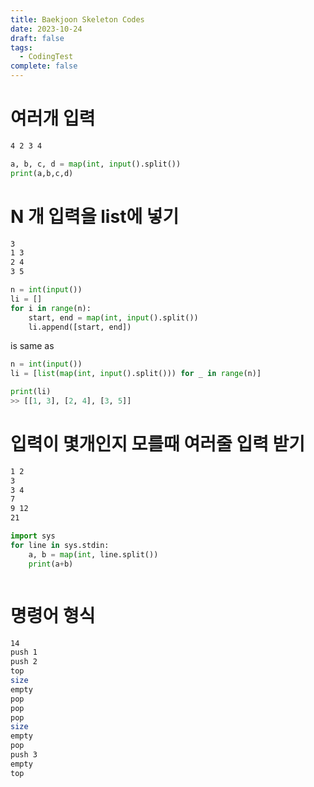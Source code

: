 ```yaml
---
title: Baekjoon Skeleton Codes
date: 2023-10-24
draft: false
tags:
  - CodingTest
complete: false
---
```

# 여러개 입력

```bash
4 2 3 4
```

```python
a, b, c, d = map(int, input().split())
print(a,b,c,d)
```


# N 개 입력을 list에 넣기

```bash
3
1 3
2 4
3 5
```

```python
n = int(input())
li = []
for i in range(n):
    start, end = map(int, input().split())
    li.append([start, end])
```

is same as
```python
n = int(input())
li = [list(map(int, input().split())) for _ in range(n)]
```


```python
print(li)
>> [[1, 3], [2, 4], [3, 5]]
```



# 입력이 몇개인지 모를때 여러줄 입력 받기
```bash
1 2
3
3 4
7
9 12
21
```

```python
import sys 
for line in sys.stdin: 
	a, b = map(int, line.split()) 
	print(a+b)
```

```python

```

# 명령어 형식
```bash
14
push 1
push 2
top
size
empty
pop
pop
pop
size
empty
pop
push 3
empty
top
```

